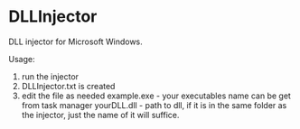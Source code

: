 # DLLInjector
DLL injector for Microsoft Windows. 

Usage: 
1) run the injector
2) DLLInjector.txt is created
3) edit the file as needed 
   example.exe - your executables name can be get from task manager
   yourDLL.dll - path to dll, if it is in the same folder as the injector, just the name of it will suffice.